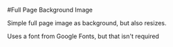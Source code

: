 #Full Page Background Image

Simple full page image as background, but also resizes. 

Uses a font from Google Fonts, but that isn't required